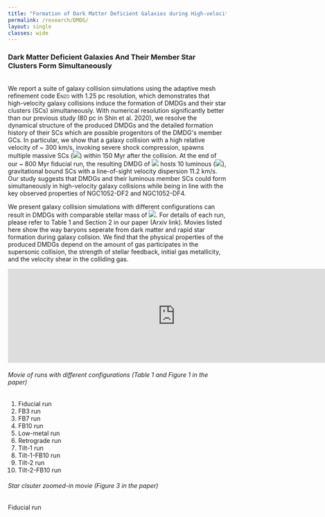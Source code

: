 ```yaml
---
title: "Formation of Dark Matter Deficient Galaxies during High-velocity Galaxy Collisions"
permalink: /research/DMDG/
layout: single
classes: wide
---
```


### Dark Matter Deficient Galaxies And Their Member Star Clusters Form Simultaneously
<br/>
We report a suite of galaxy collision simulations using the adaptive mesh refinement code <span style="font-variant:small-caps;">Enzo</span> with 1.25 pc resolution, which demonstrates that high-velocity galaxy collisions induce the formation of DMDGs and their star clusters (SCs) simultaneously. With numerical resolution significantly better than our previous study (80 pc in <a href="https://ui.adsabs.harvard.edu/abs/2020ApJ...899...25S/abstract" style="text-decoration:none" target="_blank">Shin et al. 2020</a>), we resolve the dynamical structure of the produced DMDGs and the detailed formation history of their SCs which are possible progenitors of the DMDG's member GCs. 
In particular, we show that a galaxy collision with a high relative velocity of ~ 300 km/s, invoking severe shock compression, spawns multiple massive SCs (<img src="https://render.githubusercontent.com/render/math?math=\gtrsim 10^{6}\,{\rm M}_{\odot}">) within 150 Myr after the collision. At the end of our ~ 800 Myr fiducial run, the resulting DMDG of <img src="https://render.githubusercontent.com/render/math?math=M_{\star} \simeq 3.5 \times 10^{8}\,{\rm M}_{\odot}"> hosts 10 luminous (<img src="https://render.githubusercontent.com/render/math?math=M_{V} \lesssim -8.5\,{\rm {mag}}">), gravitational bound SCs with a line-of-sight velocity dispersion 11.2 km/s. Our study suggests that DMDGs and their luminous member SCs could form simultaneously in high-velocity galaxy collisions while being in line with the key observed properties of NGC1052-DF2 and NGC1052-DF4.

We present galaxy collision simulations with different configurations can result in DMDGs with comparable stellar mass of <img src="https://render.githubusercontent.com/render/math?math=M_{\star} \sim 10^{8}\,{\rm M}_{\odot}">. For details of each run, please refer to Table 1 and Section 2 in our paper (Arxiv link). Movies listed here show the way baryons seperate from dark matter and rapid star formation during galaxy collsion. We find that the physical properties of the produced DMDGs depend on the amount of gas participates in the supersonic collision, the strength of stellar feedback, initial gas metallicity, and the velocity shear in the colliding gas.
<br/>


<iframe width="772" height="217" src="https://youtu.be/Lo5Riw-mJZM" frameborder="0" allowfullscreen></iframe>
</iframe>


###### Movie of runs with different configurations (Table 1 and Figure 1 in the paper)

1. <a href="https://drive.google.com/file/d/1hLBW_FEbRB6MFRxjE1RyllMIYXt_2Wm1/view?usp=sharing" style="text-decoration:none" target="_blank">Fiducial run</a>
2. <a href="https://drive.google.com/file/d/1v7EfqkqTrQzjAHPJCdHTVj8tP4PrORT8/view?usp=sharing" style="text-decoration:none" target="_blank">FB3 run</a>
3. <a href="https://drive.google.com/file/d/1X2r5908GyZhPBmhYGcWv0Zo94RIs0v63/view?usp=sharing" style="text-decoration:none" target="_blank">FB7 run</a>
4. <a href="https://drive.google.com/file/d/1UwB6HX2srJZ6IqT51I7jAJq2Ddf7jeVU/view?usp=sharing" style="text-decoration:none" target="_blank">FB10 run</a>
5. <a href="https://drive.google.com/file/d/1tFhHuYyXP4lLGudp6PVJdwPS86vHSkmp/view?usp=sharing" style="text-decoration:none" target="_blank">Low-metal run</a>
6. <a href="https://drive.google.com/file/d/1Z-rcbSQCV2hkviOkvncZctkO7Py1v_GP/view?usp=sharing" style="text-decoration:none" target="_blank">Retrograde run</a>
7. <a href="https://drive.google.com/file/d/1yKtKYxGLr0XoBgN_-2n09bdlU0w65FiT/view?usp=sharing" style="text-decoration:none" target="_blank">Tilt-1 run</a>
8. <a href="https://drive.google.com/file/d/1ZKI9XirZBHbmI6DX0xCA5Y_rUIs-I3bv/view?usp=sharing" style="text-decoration:none" target="_blank">Tilt-1-FB10 run</a>
9. <a href="https://drive.google.com/file/d/1Eh0FCaLcmQZZIsauePBHgY4ZEEPBJr4M/view?usp=sharing" style="text-decoration:none" target="_blank">Tilt-2 run</a>
10. <a href="https://drive.google.com/file/d/1jt1MyiMhiY-dBJG5iM7ha1XcVFmf6UwV/view?usp=sharing" style="text-decoration:none" target="_blank">Tilt-2-FB10 run</a>


###### Star clsuter zoomed-in movie (Figure 3 in the paper)

<a href="https://drive.google.com/file/d/1fTyhlcWirs5mL7m_jcerxBE9eGD7UQ7u/view?usp=sharing" style="text-decoration:none" target="_blank">Fiducial run</a>
